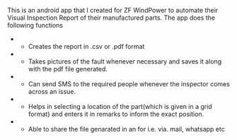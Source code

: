 This is an android app that I created for ZF WindPower to automate their Visual Inspection Report of their manufactured parts.
The app does the following functions
* - Creates the report in .csv or .pdf format
* - Takes pictures of the fault whenever necessary and saves it along with the pdf file generated.
* - Can send SMS to the required people whenever the inspector comes across an issue.
* - Helps in selecting a location of the part(which is given in a grid format) and enters it in remarks to inform the exact position.
* - Able to share the file genarated in an for i.e. via. mail, whatsapp etc
